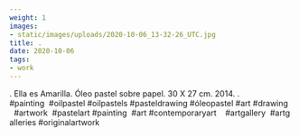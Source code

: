 ```yaml
---
weight: 1
images:
- static/images/uploads/2020-10-06_13-32-26_UTC.jpg
title: .
date: 2020-10-06
tags:
- work
---
```


.
Ella es Amarilla.
Óleo pastel sobre papel.
30 X 27 cm.
2014.
.
#painting  #oilpastel #oilpastels #pasteldrawing #óleopastel #art #drawing    #artwork  #pastelart #painting  #art #contemporaryart    #artgallery  #artgalleries #originalartwork
